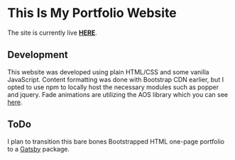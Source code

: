 # This Is My Portfolio Website

The site is currently live **[HERE](https://sagerg.github.io/)**.

## Development

This website was developed using plain HTML/CSS and some vanilla JavaScript. Content formatting was
done with Bootstrap CDN earlier, but I opted to use npm to locally host the necessary modules such as
popper and jquery. Fade animations are utilizing the AOS library which you can see [here](https://michalsnik.github.io/aos/).

## ToDo

I plan to transition this bare bones Bootstrapped HTML one-page portfolio to a [Gatsby](https://www.gatsbyjs.com/) package.
